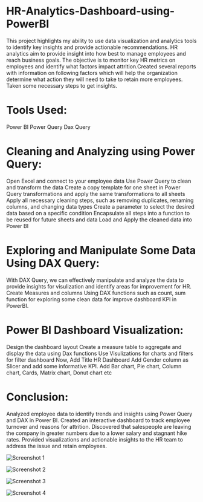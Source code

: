 # HR-Analytics-Dashboard-using-PowerBI
This project highlights my ability to use data visualization and analytics tools to identify key insights and provide actionable recommendations.
HR analytics aim to provide insight into how best to manage employees and reach business goals. The objective is to monitor key HR metrics on employees and identify what factors impact attrition.Created several reports with information on following factors which will help the organization determine what action they will need to take to retain more employees. Taken some necessary steps to get insights.

# Tools Used:
Power BI
Power Query
Dax Query

# Cleaning and Analyzing using Power Query:
Open Excel and connect to your employee data
Use Power Query to clean and transform the data
Create a copy template for one sheet in Power Query transformations and apply the same transformations to all sheets
Apply all necessary cleaning steps, such as removing duplicates, renaming columns, and changing data types
Create a parameter to select the desired data based on a specific condition
Encapsulate all steps into a function to be reused for future sheets and data
Load and Apply the cleaned data into Power BI

# Exploring and Manipulate Some Data Using DAX Query:
With DAX Query, we can effectively manipulate and analyze the data to provide insights for visulization and identify areas for improvement for HR.
Create Measures and columns Using DAX functions such as count, sum function for exploring some clean data for improve dashboard KPI in PowerBI.

# Power BI Dashboard Visualization:
Design the dashboard layout
Create a measure table to aggregate and display the data using Dax functions
Use Visulizations for charts and filters for filter dashboard
Now, Add Title HR Dashboard
Add Gender column as Slicer and add some informative KPI.
Add Bar chart, Pie chart, Column chart, Cards, Matrix chart, Donut chart etc

# Conclusion:
Analyzed employee data to identify trends and insights using Power Query and DAX in Power BI. Created an interactive dashboard to track employee turnover and reasons for attrition. Discovered that salespeople are leaving the company in greater numbers due to a lower salary and stagnant hike rates. Provided visualizations and actionable insights to the HR team to address the issue and retain employees.

![Screenshot 1](https://github.com/amolmore111/HR-Analytics-Dashboard-using-PowerBI/assets/123639865/71421168-24e7-4a7d-b762-466aec630569)

![Screenshot 2](https://github.com/amolmore111/HR-Analytics-Dashboard-using-PowerBI/assets/123639865/f1d9b6aa-e84b-4f53-ad9b-c182ea608be2)

![Screenshot 3](https://github.com/amolmore111/HR-Analytics-Dashboard-using-PowerBI/assets/123639865/422a59f4-9974-4472-a55e-0947f8bcb7f7)

![Screenshot 4](https://github.com/amolmore111/HR-Analytics-Dashboard-using-PowerBI/assets/123639865/095c73ef-e308-420c-90aa-3a7b234cae2f)




